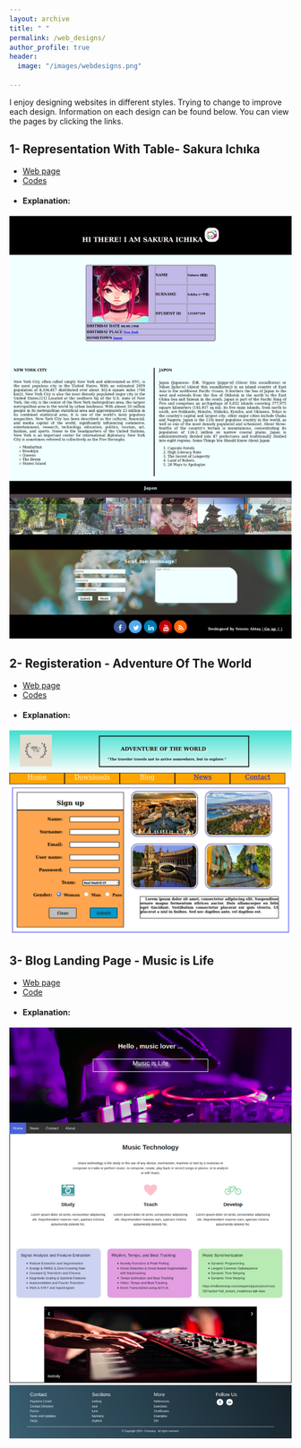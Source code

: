```yaml
---
layout: archive
title: " "
permalink: /web_designs/
author_profile: true
header:
  image: "/images/webdesigns.png"
  
---
```


I enjoy designing websites in different styles. Trying to change to improve each design. 
Information on each design can be found below. You can view the pages by clicking the links.

## 1- Representation With Table- Sakura Ichıka

- [Web page](../WebDesignsFolder/RepresentationwithTable/RepresentationWithTable.html)
- [Codes](https://github.com/senemaktas/Web-FrontEnd/tree/master/RepresentationWithTable)
- <h4> Explanation: </h4>  

<img src="../WebDesignsFolder/RepresentationwithTable/RepresentationWithTable.png" alt="RepresentationWithTable">

## 2- Registeration - Adventure Of The World

- [Web page](../WebDesignsFolder/Registration/registeration.html)
- [Codes](https://github.com/senemaktas/Web-FrontEnd/tree/master/Registeration)
- <h4> Explanation: </h4>  

<img src="../WebDesignsFolder/Registration/registeration.png" alt="registeration">

## 3- Blog Landing Page - Music is Life
- [Web page](../WebDesignsFolder/BlogLandingPage/BlogLandingPage.html)
- [Code](https://github.com/senemaktas/Web-FrontEnd/tree/master/BlogLandingPage)
- <h4> Explanation: </h4>  

<img src="../WebDesignsFolder/BlogLandingPage/blogpage.jpg" alt="blogpage">
